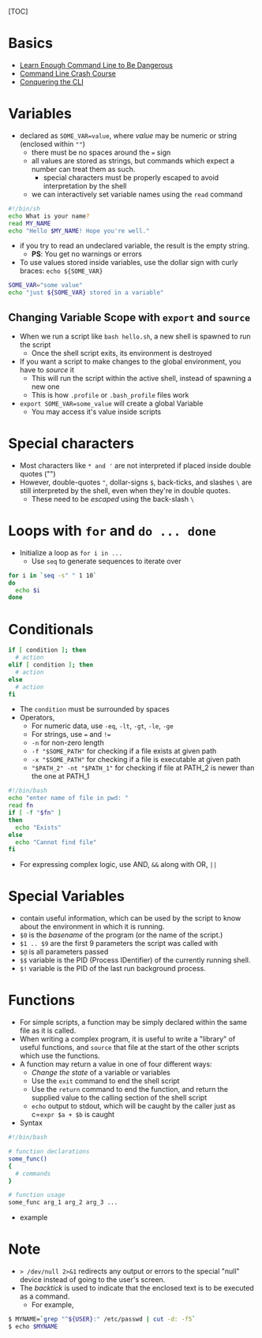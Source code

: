 [TOC]

# Basics

  - [Learn Enough Command Line to Be Dangerous](https://www.learnenough.com/command-line-tutorial)
  - [Command Line Crash Course](http://www.vikingcodeschool.com/web-development-basics/a-command-line-crash-course)
  - [Conquering the CLI](http://conqueringthecommandline.com/book)

# Variables

- declared as `SOME_VAR=value`, where _value_ may be numeric or string (enclosed within `""`)
  - there must be no spaces around the `=` sign
  - all values are stored as strings, but commands which expect a number can treat them as such.
    - special characters must be properly escaped to avoid interpretation by the shell
  - we can interactively set variable names using the `read` command

```bash
#!/bin/sh
echo What is your name?
read MY_NAME
echo "Hello $MY_NAME! Hope you're well."
```

- if you try to read an undeclared variable, the result is the empty string.
  - **PS**: You get no warnings or errors
- To use values stored inside variables, use the dollar sign with curly braces: `echo ${SOME_VAR}`

```bash
SOME_VAR="some value"
echo "just ${SOME_VAR} stored in a variable"
```

## Changing Variable Scope with `export` and `source`

- When we run a script like `bash hello.sh`, a new shell is spawned to run the script
  - Once the shell script exits, its environment is destroyed
- If you want a script to make changes to the global environment, you have to _source_ it
  - This will run the script within the active shell, instead of spawning a new one
  - This is how  `.profile` or `.bash_profile` files work
- `export SOME_VAR=some_value` will create a global Variable
  - You may access it's value inside scripts


# Special characters

- Most characters like `* and '` are not interpreted if placed inside double quotes ("")
- However, double-quotes `"`, dollar-signs `$`, back-ticks, and slashes `\` are still interpreted by the shell, even when they're in double quotes.
  - These need to be _escaped_ using the back-slash `\`

# Loops with `for` and `do ... done`

- Initialize a loop as `for i in ...`
  - Use `seq` to generate sequences to iterate over

```bash
for i in `seq -s" " 1 10`
do
  echo $i
done
```

# Conditionals

```bash
if [ condition ]; then
  # action
elif [ condition ]; then
  # action
else
  # action
fi
```

- The `condition` must be surrounded by spaces
- Operators,
  - For numeric data, use `-eq`, `-lt`, `-gt`, `-le`, `-ge`
  - For strings, use `=` and `!=`
  - `-n` for non-zero length
  - `-f "$SOME_PATH"` for checking if a file exists at given path
  - `-x "$SOME_PATH"` for checking if a file is executable at given path
  - `"$PATH_2" -nt "$PATH_1"` for checking if file at PATH_2 is newer than the one at PATH_1

```bash
#!/bin/bash
echo "enter name of file in pwd: "
read fn
if [ -f "$fn" ]
then
  echo "Exists"
else
  echo "Cannot find file"
fi
```

- For expressing complex logic, use AND, `&&` along with OR, `||`

# Special Variables

- contain useful information, which can be used by the script to know about the environment in which it is running.
- `$0` is the _basename_ of the program (or the name of the script.)
- `$1 .. $9` are the first 9 parameters the script was called with
- `$@` is all parameters passed
- `$$` variable is the PID (Process IDentifier) of the currently running shell.
- `$!` variable is the PID of the last run background process.

# Functions

- For simple scripts, a function may be simply declared within the same file as it is called.
- When writing a complex program, it is useful to write a "library" of useful functions, and `source` that file at the start of the other scripts which use the functions.
- A function may return a value in one of four different ways:
  - _Change the state_ of a variable or variables
  - Use the `exit` command to end the shell script
  - Use the `return` command to end the function, and return the supplied value to the calling section of the shell script
  - `echo` output to stdout, which will be caught by the caller just as c=`expr $a + $b` is caught
- Syntax

```bash
#!/bin/bash

# function declarations
some_func()
{
  # commands
}

# function usage
some_func arg_1 arg_2 arg_3 ...
```
- example



# Note

- `> /dev/null 2>&1` redirects any output or errors to the special "null" device instead of going to the user's screen.
- The _backtick_ is used to indicate that the enclosed text is to be executed as a command.
  - For example,

```bash
$ MYNAME=`grep "^${USER}:" /etc/passwd | cut -d: -f5`
$ echo $MYNAME
```
